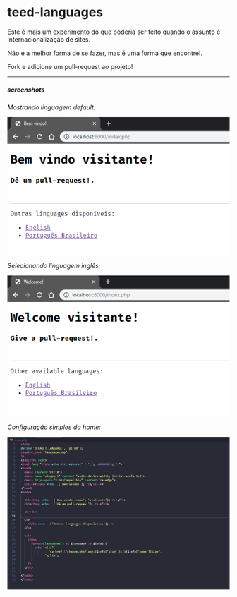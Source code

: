 # teed-languages

Este é mais um experimento do que poderia ser feito quando o assunto é internacionalização de sites.

Não é a melhor forma de se fazer, mas é uma forma que encontrei.

Fork e adicione um pull-request ao projeto!

---

##### screenshots

*Mostrando linguagem default:*

![screenshot 1](prints/1.png)

*Selecionando linguagem inglês:*

![screenshot 2](prints/2.png)

*Configuração simples da home:*

![screenshot 3](prints/3.png)